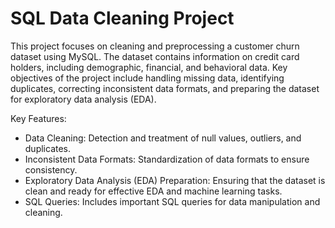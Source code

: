# SQL Data Cleaning Project

This project focuses on cleaning and preprocessing a customer churn dataset using MySQL. The dataset contains information on credit card holders, including demographic, financial, and behavioral data. Key objectives of the project include handling missing data, identifying duplicates, correcting inconsistent data formats, and preparing the dataset for exploratory data analysis (EDA).

Key Features:
- Data Cleaning: Detection and treatment of null values, outliers, and duplicates.
- Inconsistent Data Formats: Standardization of data formats to ensure consistency.
- Exploratory Data Analysis (EDA) Preparation: Ensuring that the dataset is clean and ready for effective EDA and machine learning tasks.
- SQL Queries: Includes important SQL queries for data manipulation and cleaning.
